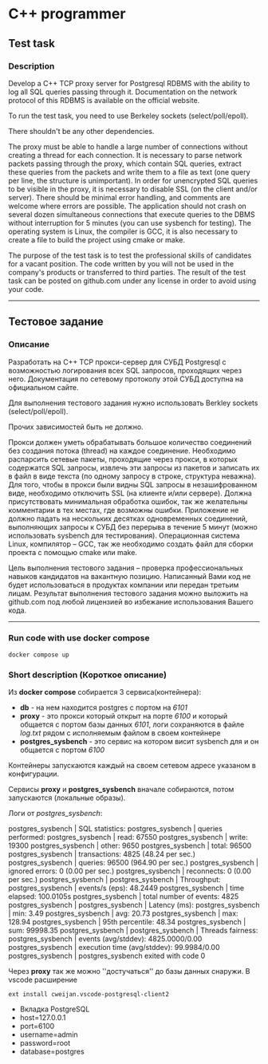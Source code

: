 # C++ programmer

## Test task

### Description

Develop a C++ TCP proxy server for Postgresql RDBMS with the ability to log all SQL queries passing through it. Documentation on the network protocol of this RDBMS is available on the official website.

To run the test task, you need to use Berkeley sockets (select/poll/epoll).

There shouldn't be any other dependencies.

The proxy must be able to handle a large number of connections without creating a thread for each connection. It is necessary to parse network packets passing through the proxy, which contain SQL queries, extract these queries from the packets and write them to a file as text (one query per line, the structure is unimportant). In order for unencrypted SQL queries to be visible in the proxy, it is necessary to disable SSL (on the client and/or server). There should be minimal error handling, and comments are welcome where errors are possible. The application should not crash on several dozen simultaneous connections that execute queries to the DBMS without interruption for 5 minutes (you can use sysbench for testing). The operating system is Linux, the compiler is GCC, it is also necessary to create a file to build the project using cmake or make.

The purpose of the test task is to test the professional skills of candidates for a vacant position. The code written by you will not be used in the company's products or transferred to third parties. The result of the test task can be posted on github.com under any license in order to avoid using your code.

---

## Тестовое задание

### Описание

Разработать на C++ TCP прокси-сервер для СУБД Postgresql с возможностью логирования всех SQL запросов, проходящих через него. Документация по сетевому протоколу этой СУБД доступна на официальном сайте.

Для выполнения тестового задания нужно использовать Berkley sockets (select/poll/epoll).

Прочих зависимостей быть не должно.

Прокси должен уметь обрабатывать большое количество соединений без создания потока (thread) на каждое соединение. Необходимо распарсить сетевые пакеты, проходящие через прокси, в которых содержатся SQL запросы, извлечь эти запросы из пакетов и записать их в файл в виде текста (по одному запросу в строке, структура неважна). Для того, чтобы в прокси были видны SQL запросы в незашифрованном виде, необходимо отключить SSL (на клиенте и/или сервере). Должна присутствовать минимальная обработка ошибок, так же желательны комментарии в тех местах, где возможны ошибки. Приложение не должно падать на нескольких десятках одновременных соединений, выполняющих запросы к СУБД без перерыва в течение 5 минут (можно использовать sysbench для тестирования). Операционная система Linux, компилятор – GCC, так же необходимо создать файл для сборки проекта с помощью cmake или make.

Цель выполнения тестового задания – проверка профессиональных навыков кандидатов на вакантную позицию. Написанный Вами код не будет использоваться в продуктах компании или передан третьим лицам. Результат выполнения тестового задания можно выложить на github.com под любой лицензией во избежание использования Вашего кода.

---

### Run code with use docker compose

``docker compose up``

### Short description (Короткое описание)
Из **docker compose** собирается 3 сервиса(контейнера):

- **db** - на нем находится postgres с портом на *6101*
- **proxy** - это прокси который открыт на порте *6100* и который общается с портом базы данных *6101*, логи сохраняются в файле *log.txt* рядом с исполняемым файлом в своем контейнере
- **postgres_sysbench** - это сервис на котором висит sysbench для и он общается с портом *6100*
  
Контейнеры запускаются каждый на своем сетевом адресе указаном в конфигурации.

Сервисы **proxy** и **postgres_sysbench** вначале собираются, потом запускаются (локальные образы).

Логи от *postgres_sysbench*:

postgres_sysbench  | SQL statistics:
postgres_sysbench  |     queries performed:
postgres_sysbench  |         read:                            67550
postgres_sysbench  |         write:                           19300
postgres_sysbench  |         other:                           9650
postgres_sysbench  |         total:                           96500
postgres_sysbench  |     transactions:                        4825   (48.24 per sec.)
postgres_sysbench  |     queries:                             96500  (964.90 per sec.)
postgres_sysbench  |     ignored errors:                      0      (0.00 per sec.)
postgres_sysbench  |     reconnects:                          0      (0.00 per sec.)
postgres_sysbench  | 
postgres_sysbench  | Throughput:
postgres_sysbench  |     events/s (eps):                      48.2449
postgres_sysbench  |     time elapsed:                        100.0105s
postgres_sysbench  |     total number of events:              4825
postgres_sysbench  | 
postgres_sysbench  | Latency (ms):
postgres_sysbench  |          min:                                    3.49
postgres_sysbench  |          avg:                                   20.73
postgres_sysbench  |          max:                                  128.94
postgres_sysbench  |          95th percentile:                       48.34
postgres_sysbench  |          sum:                                99998.35
postgres_sysbench  | 
postgres_sysbench  | Threads fairness:
postgres_sysbench  |     events (avg/stddev):           4825.0000/0.00
postgres_sysbench  |     execution time (avg/stddev):   99.9984/0.00
postgres_sysbench  | 
postgres_sysbench exited with code 0

Через **proxy** так же можно ''достучаться'' до базы данных снаружи. В vscode расширение

``
ext install cweijan.vscode-postgresql-client2
``
- Вкладка PostgreSQL
- host=127.0.0.1
- port=6100
- username=admin
- password=root
- database=postgres

